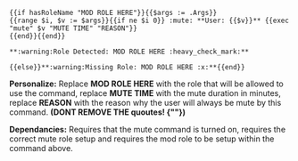 ```
{{if hasRoleName "MOD ROLE HERE"}}{{$args := .Args}}
{{range $i, $v := $args}}{{if ne $i 0}} :mute: **User: {{$v}}** {{exec "mute" $v "MUTE TIME" "REASON"}}
{{end}}{{end}}

**:warning:Role Detected: MOD ROLE HERE :heavy_check_mark:**

{{else}}**:warning:Missing Role: MOD ROLE HERE :x:**{{end}}
```

**__Personalize:__**
Replace **MOD ROLE HERE** with the role that will be allowed to use the command, replace **MUTE TIME** with the mute duration in minutes,
replace **REASON** with the reason why the user will always be mute by this command. **(DONT REMOVE THE quoutes! {""})**

**__Dependancies:__**
Requires that the mute command is turned on, requires the correct mute role setup and requires the mod role to be setup within the command
above.
